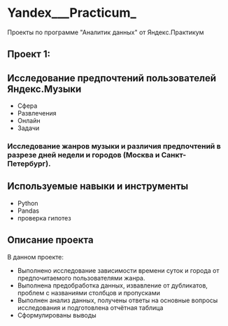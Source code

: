 # Yandex___Practicum_
Проекты по программе "Аналитик данных" от Яндекс.Практикум

## Проект 1:

## Исследование предпочтений пользователей Яндекс.Музыки
- Сфера
- Развлечения
- Онлайн
- Задачи
### Исследование жанров музыки и различия предпочтений в разрезе дней недели и городов (Москва и Санкт-Петербург).
## Используемые навыки и инструменты
- Python
- Pandas
- проверка гипотез

## Описание проекта
В данном проекте:

- Выполнено исследование зависимости времени суток и города от предпочитаемого пользователями жанра.
- Выполнена предобработка данных, извавление от дубликатов, проблем с названиями столбцов и пропусками
- Выполнен анализ данных, получены ответы на основные вопросы исследования и подготовлена отчётная таблица
- Сформулированы выводы
